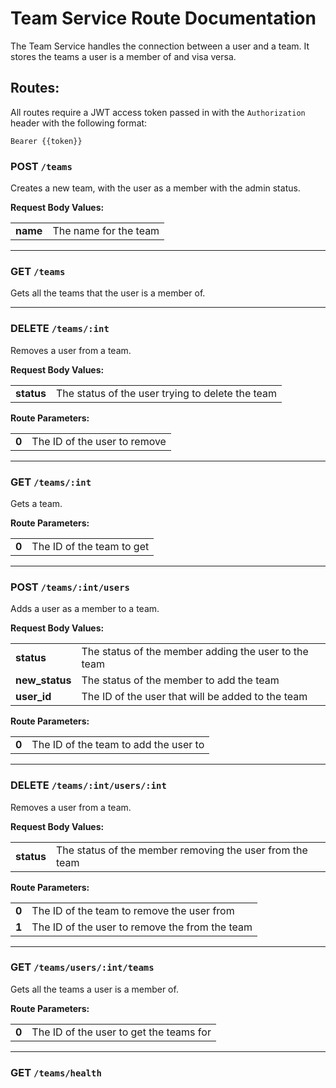 # Team Service Route Documentation

The Team Service handles the connection between a user and a team. It stores the teams a user is a member of and visa versa.

## Routes:

All routes require a JWT access token passed in with the `Authorization` header with the following format:

    Bearer {{token}}
   

### POST `/teams`

Creates a new team, with the user as a member with the admin status.

**Request Body Values:**

|     |     |
| --- | --- |
| **name** | The name for the team |

---

### GET `/teams`

Gets all the teams that the user is a member of.

---

### DELETE `/teams/:int`

Removes a user from a team.

**Request Body Values:**

|     |     |
| --- | --- |
| **status** | The status of the user trying to delete the team |

**Route Parameters:**

|     |     |
| --- | --- |
| **0** | The ID of the user to remove |

---

### GET `/teams/:int`

Gets a team.

**Route Parameters:**

|     |     |
| --- | --- |
| **0** | The ID of the team to get |

---

### POST `/teams/:int/users`

Adds a user as a member to a team.

**Request Body Values:**

|     |     |
| --- | --- |
| **status** | The status of the member adding the user to the team |
| **new_status** | The status of the member to add the team |
| **user_id** | The ID of the user that will be added to the team |

**Route Parameters:**

|     |     |
| --- | --- |
| **0** | The ID of the team to add the user to |

---

### DELETE `/teams/:int/users/:int`

Removes a user from a team.

**Request Body Values:**

|     |     |
| --- | --- |
| **status** | The status of the member removing the user from the team |

**Route Parameters:**

|     |     |
| --- | --- |
| **0** | The ID of the team to remove the user from |
| **1** | The ID of the user to remove the from the team |

---

### GET `/teams/users/:int/teams`

Gets all the teams a user is a member of.

**Route Parameters:**

|     |     |
| --- | --- |
| **0** | The ID of the user to get the teams for |

---

### GET `/teams/health`
